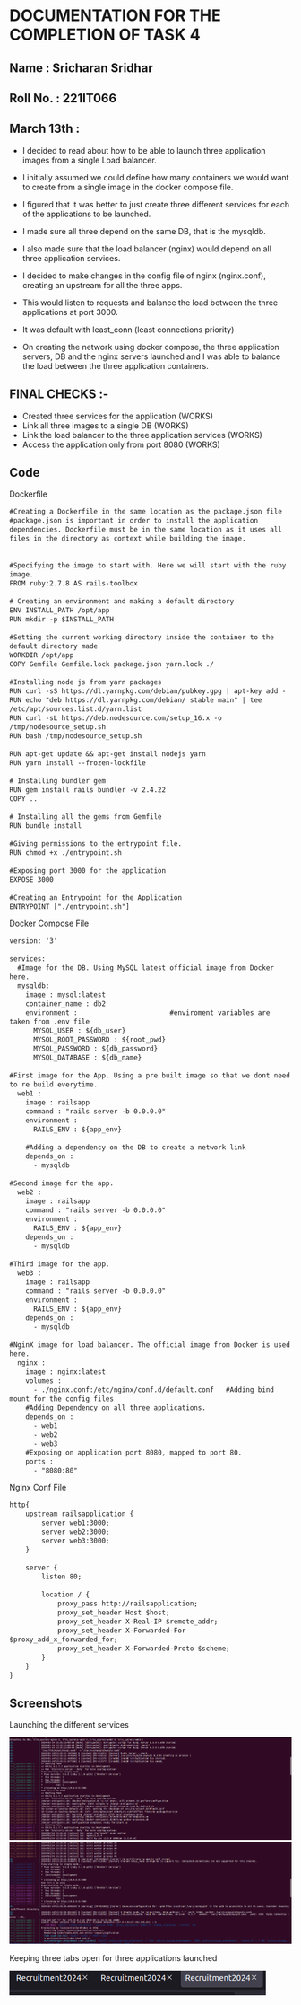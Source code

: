# DOCUMENTATION FOR THE COMPLETION OF TASK 4

## Name : Sricharan Sridhar
## Roll No. : 221IT066

## March 13th : 

* I decided to read about how to be able to launch three application images from a single Load balancer.
* I initially assumed we could define how many containers we would want to create from a single image in the docker compose file.
* I figured that it was better to just create three different services for each of the applications to be launched.

* I made sure all three depend on the same DB, that is the mysqldb.
* I also made sure that the load balancer (nginx) would depend on all three application services.

* I decided to make changes in the config file of nginx (nginx.conf), creating an upstream for all the three apps.
* This would listen to requests and balance the load between the three applications at port 3000.
* It was default with least_conn (least connections priority)

* On creating the network using docker compose, the three application servers, DB and the nginx servers launched and I was able to balance the load between the three application containers.

## FINAL CHECKS :-

* Created three services for the application (WORKS)
* Link all three images to a single DB (WORKS)
* Link the load balancer to the three application services (WORKS)
* Access the application only from port 8080 (WORKS)

## Code

Dockerfile
```
#Creating a Dockerfile in the same location as the package.json file
#package.json is important in order to install the application dependencies. Dockerfile must be in the same location as it uses all files in the directory as context while building the image.


#Specifying the image to start with. Here we will start with the ruby image.
FROM ruby:2.7.8	AS rails-toolbox

# Creating an environment and making a default directory
ENV INSTALL_PATH /opt/app
RUN mkdir -p $INSTALL_PATH

#Setting the current working directory inside the container to the default directory made
WORKDIR /opt/app
COPY Gemfile Gemfile.lock package.json yarn.lock ./

#Installing node js from yarn packages
RUN curl -sS https://dl.yarnpkg.com/debian/pubkey.gpg | apt-key add -
RUN echo "deb https://dl.yarnpkg.com/debian/ stable main" | tee /etc/apt/sources.list.d/yarn.list
RUN curl -sL https://deb.nodesource.com/setup_16.x -o /tmp/nodesource_setup.sh
RUN bash /tmp/nodesource_setup.sh

RUN apt-get update && apt-get install nodejs yarn
RUN yarn install --frozen-lockfile

# Installing bundler gem
RUN gem install rails bundler -v 2.4.22
COPY ..

# Installing all the gems from Gemfile
RUN bundle install

#Giving permissions to the entrypoint file.
RUN chmod +x ./entrypoint.sh

#Exposing port 3000 for the application
EXPOSE 3000

#Creating an Entrypoint for the Application
ENTRYPOINT ["./entrypoint.sh"]
```

Docker Compose File
```
version: '3'

services:
  #Image for the DB. Using MySQL latest official image from Docker here.
  mysqldb:
    image : mysql:latest
    container_name : db2
    environment :                       #enviroment variables are taken from .env file
      MYSQL_USER : ${db_user}           
      MYSQL_ROOT_PASSWORD : ${root_pwd}
      MYSQL_PASSWORD : ${db_password}
      MYSQL_DATABASE : ${db_name}
      
#First image for the App. Using a pre built image so that we dont need to re build everytime.
  web1 :
    image : railsapp
    command : "rails server -b 0.0.0.0"
    environment :
      RAILS_ENV : ${app_env}

    #Adding a dependency on the DB to create a network link
    depends_on :
      - mysqldb
      
#Second image for the app.     
  web2 :
    image : railsapp
    command : "rails server -b 0.0.0.0"
    environment :
      RAILS_ENV : ${app_env}
    depends_on :
      - mysqldb

#Third image for the app.
  web3 :
    image : railsapp
    command : "rails server -b 0.0.0.0"
    environment :
      RAILS_ENV : ${app_env}
    depends_on :
      - mysqldb

#NginX image for load balancer. The official image from Docker is used here.      
  nginx :
    image : nginx:latest
    volumes : 	
      - ./nginx.conf:/etc/nginx/conf.d/default.conf   #Adding bind mount for the config files
    #Adding Dependency on all three applications.
    depends_on :
      - web1
      - web2
      - web3
    #Exposing on application port 8080, mapped to port 80.  
    ports :
      - "8080:80" 
```

Nginx Conf File
```
http{
 	upstream railsapplication {
		server web1:3000;
		server web2:3000;
		server web3:3000;
	}
		
	server {
	    listen 80;

	    location / {
	        proxy_pass http://railsapplication;
	        proxy_set_header Host $host;
	        proxy_set_header X-Real-IP $remote_addr;
	        proxy_set_header X-Forwarded-For $proxy_add_x_forwarded_for;
	        proxy_set_header X-Forwarded-Proto $scheme;
	    }
	}
}
```

## Screenshots

Launching the different services

![Service1](../images_1/Serverweb1.png)
![Service23](../images_1/Serverweb2_3.png)

Keeping three tabs open for three applications launched

![AppLaunch](../images_1/3applicationOpen.png)
